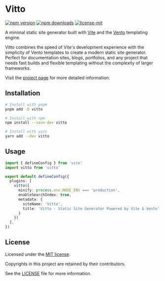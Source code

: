 # Vitto

[![npm version](https://img.shields.io/npm/v/vitto)](https://www.npmjs.com/package/vitto)
[![npm downloads](https://img.shields.io/npm/dm/vitto)](https://www.npmjs.com/package/vitto)
[![license-mit](https://img.shields.io/badge/License-MIT-greens.svg)][license-mit]

A minimal static site generator built with [Vite](https://vite.dev/) and the [Vento](https://vento.js.org)
templating engine.

Vitto combines the speed of Vite's development experience with the simplicity of Vento templates to create
a modern static site generator. Perfect for documentation sites, blogs, portfolios, and any project that
needs fast builds and flexible templating without the complexity of larger frameworks.

Visit the [project page](https://github.com/riipandi/vitto) for more detailed information.

## Installation

```sh
# Install with pnpm
pnpm add -D vitto

# Install with npm
npm install --save-dev vitto

# Install with yarn
yarn add --dev vitto
```

## Usage

```ts
import { defineConfig } from 'vite'
import vitto from 'vitto'

export default defineConfig({
  plugins: [
    vitto({
      minify: process.env.NODE_ENV === 'production',
      enableSearchIndex: true,
      metadata: {
        siteName: 'Vitto',
        title: 'Vitto - Static Site Generator Powered by Vite & Vento',
      }
    })
  ],
})
```

## License

Licensed under the [MIT license][license-mit].

Copyrights in this project are retained by their contributors.

See the [LICENSE][license-mit] file for more information.

[license-mit]: https://github.com/riipandi/vitto/blob/main/LICENSE

